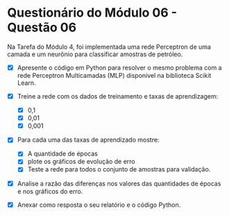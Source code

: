 # Questionário do Módulo 06 - Questão 06

Na Tarefa do Módulo 4, foi implementada uma rede Perceptron de uma camada e um neurônio para classificar amostras de petróleo.

* [x] Apresente o código em Python para resolver o mesmo problema com a rede Perceptron Multicamadas (MLP) disponível na biblioteca Scikit Learn.

* [x] Treine a rede com os dados de treinamento e taxas de aprendizagem:
    * [x] 0,1
    * [x] 0,01
    * [x] 0,001 
      
* [x] Para cada uma das taxas de aprendizado mostre:
    * [x] A quantidade de épocas
    * [x] plote os gráficos de evolução de erro
    * [x] Teste a rede para todos o conjunto de amostras para validação.

* [x] Analise a razão das diferenças nos valores das quantidades de épocas e nos gráficos do erro.

* [x] Anexar como resposta o seu relatório e o código Python.
